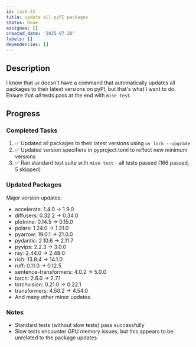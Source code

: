 ```yaml
---
id: task-32
title: update all pyPI packages
status: Done
assignee: []
created_date: "2025-07-28"
labels: []
dependencies: []
---
```


## Description

I know that `uv` doesn't have a command that automatically updates all packages
to their latest versions on pyPI, but that's what I want to do. Ensure that
_all_ tests pass at the end with `mise test`.

## Progress

### Completed Tasks

1. ✅ Updated all packages to their latest versions using `uv lock --upgrade`
2. ✅ Updated version specifiers in pyproject.toml to reflect new minimum
   versions
3. ✅ Ran standard test suite with `mise test` - all tests passed (166 passed, 5
   skipped)

### Updated Packages

Major version updates:

- accelerate: 1.4.0 → 1.9.0
- diffusers: 0.32.2 → 0.34.0
- plotnine: 0.14.5 → 0.15.0
- polars: 1.24.0 → 1.31.0
- pyarrow: 19.0.1 → 21.0.0
- pydantic: 2.10.6 → 2.11.7
- pyvips: 2.2.3 → 3.0.0
- ray: 2.44.0 → 2.48.0
- rich: 13.9.4 → 14.1.0
- ruff: 0.11.0 → 0.12.5
- sentence-transformers: 4.0.2 → 5.0.0
- torch: 2.6.0 → 2.7.1
- torchvision: 0.21.0 → 0.22.1
- transformers: 4.50.2 → 4.54.0
- And many other minor updates

### Notes

- Standard tests (without slow tests) pass successfully
- Slow tests encounter GPU memory issues, but this appears to be unrelated to
  the package updates
